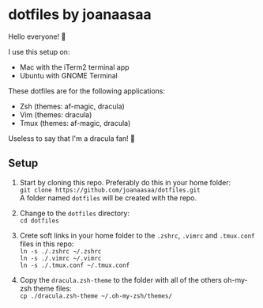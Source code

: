 # dotfiles by joanaasaa

Hello everyone! 👋

I use this setup on:

- Mac with the iTerm2 terminal app 
- Ubuntu with GNOME Terminal

These dotfiles are for the following applications:

- Zsh (themes: af-magic, dracula)
- Vim (themes: dracula)
- Tmux (themes: af-magic, dracula)

Useless to say that I'm a dracula fan! 🧛

## Setup
1. Start by cloning this repo. Preferably do this in your home folder: \
```git clone https://github.com/joanaasaa/dotfiles.git``` \
A folder named ```dotfiles``` will be created with the repo.

2. Change to the ```dotfiles``` directory: \
```cd dotfiles```

3. Crete soft links in your home folder to the ```.zshrc```, ```.vimrc``` and ```.tmux.conf``` files in this repo: \
```ln -s ./.zshrc ~/.zshrc``` \
```ln -s ./.vimrc ~/.vimrc``` \
```ln -s ./.tmux.conf ~/.tmux.conf```

4. Copy the ```dracula.zsh-theme``` to the folder with all of the others oh-my-zsh theme files: \
```cp ./dracula.zsh-theme ~/.oh-my-zsh/themes/```


